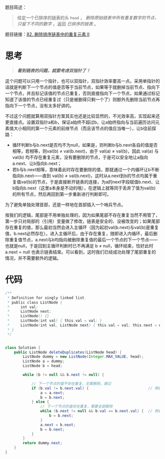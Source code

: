 题目简述：

> 给定一个已排序的链表的头 `head` ， *删除原始链表中所有重复数字的节点，只留下不同的数字* 。返回 *已排序的链表* 。

题目链接：[82. 删除排序链表中的重复元素 II](https://leetcode.cn/problems/remove-duplicates-from-sorted-list-ii/)

# 思考

> ***看到链表的问题，就要考虑双指针了！***

这个问题可以只用一个指针，也可以双指针，双指针效率要高一点。采用单指针的话就是判断下一个节点的值是否等于当前节点，如果等于就删掉当前节点、指向下一个节点，并且标记该值的节点已重复，否则直接指向下一个节点，如果通过标记知道了该值的节点已经重复过（只是被删得只剩一个了）则额外先删除当前节点再指向下一个节点，没有太多好讲的。

不过这个问题就算用双指针方案其实也还是比较显然的，不光效率高，实现起来还更直接点。设置双指针a和b，保证a始终不超过b，让a始终指向与当前遍历访问元素值大小相同的第一个元素的前继节点（而且该节点的值应当唯一），让b往前探路：

- 循环判断b与b.next是否均不为null，如果是，则判断b与b.next各自的值是否相等，若相等，则val(b) ≠ val(b.next)，由于 val(a) ≠ val(b)，因此 val(a) 与 val(b) 均不存在重复元素，没有要删除的节点，于是可以安全地让a指向a.next、让b指向b.next；
- 若b与b.next相等，意味着此时存在要删除的值，那就通过一个内循环让b不断指向b.next——直到 val(b) ≠ val(b.next)，这时从a.next到b的节点均属于重复值val(b)的节点，于是直接断开链表的连接，为a的next字段赋值b.next、让b指向b.next（这里a本身是不动的哦），在逻辑上就等同于丢弃了值为val(b)的所有节点，然后再回到第一步重新进行判断即可。

为了避免单独处理首部，还是一样地在首部插入一个哨兵节点。

按我们的逻辑，尾部是不用单独处理的，因为如果尾部不存在重复当然不用管了，第一步只对局部的（引用）变量做了修改，链表是安全的、没被改变的；如果尾部存在重复的值，那么最初当然会进入主循环（因为起初val(b.next)与val(b)是重复值，b.next必然存在）。进入主循环后，由于存在重复，随即进入内循环，最后删除重复值节点，a.next与b均指向被删除重复值的最后一个节点的下一个节点——也就是null，于是回到主循环判断时已不再满足 b ≠ null，循环结束，恰好此时 a.next = null 也表示链表结束。可以看到，这时我们已经成功处理了尾部重复的情况，并不需要额外的逻辑。

# 代码

```java
/**
 * Definition for singly-linked list.
 * public class ListNode {
 *     int val;
 *     ListNode next;
 *     ListNode() {}
 *     ListNode(int val) { this.val = val; }
 *     ListNode(int val, ListNode next) { this.val = val; this.next = next; }
 * }
 */


class Solution {
    public ListNode deleteDuplicates(ListNode head) {
        ListNode dummy = new ListNode(Integer.MAX_VALUE, head);
        ListNode a = dummy;
        ListNode b = head;

        while (b != null && b.next != null) {

            // 下一个节点的值不存在重复，无需删除，跳过
            if (b.val != b.next.val) {                           // 例如 0(a) 1(b) 2 3 3
                a = a.next;
                b = b.next;
            } else {
                // 下一个节点的值存在重复，需要全部删除
                while (b.next != null && b.val == b.next.val) {  // 例如 0(a) 1(b) 1 1 2
                    b = b.next;
                }
                a.next = b.next;
                b = b.next;
            }
        }
        return dummy.next;
    }
}
```

